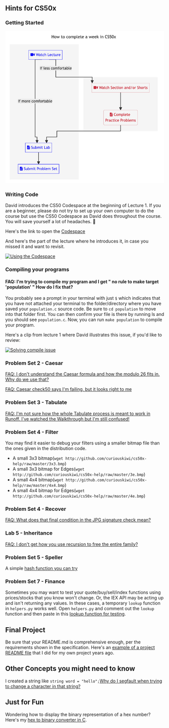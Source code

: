 ## Hints for CS50x 

### Getting Started

![HowToTakeCS50x](HowToTakeCS50x2023-sm.png)


### Writing Code

David introduces the CS50 Codespace at the beginning of Lecture 1.    If you are a beginner, please do not try to set up your own computer to do the course but use the CS50 Codespace as David does throughout the course.  You will save yourself a lot of headaches. 🙂

Here's the  link to open the [Codespace](https://code.cs50.io/)

And here's the part of the lecture where he introduces it, in case you missed it and want to revisit.

[![Using the Codespace](http://img.youtube.com/vi/U29J1tXcPqo/0.jpg)](http://www.youtube.com/clip/UgkxUGHzMaQRblCNdSECaBuEuWgsSbHFsIiq  "FAQ: Where will I write my code?")

### Compiling your programs

#### FAQ:  I'm trying to compile my program and I get " no rule to make target 'population' "  How do I fix that? 

You probably see a prompt in your terminal with just `$` which indicates that you have not attached your terminal to the folder/directory where you have saved your `population.c` source code.  Be sure to `cd population` to move into that folder first.  You can then confirm your file is there by running ls and you should see `population.c`.  Now, you can run `make population` to compile your program.

Here's a clip from lecture 1 where David illustrates this issue, if you'd like to review:

[![Solving compile issue](http://img.youtube.com/vi/ywg7cW0Txs4/0.jpg)](https://youtube.com/clip/UgkxfJlhpdKf4sY8VoPfaFkMRB-JOT-CmAE_ "FAQ: Why do I get 'No rule to make target?")


### Problem Set 2 - Caesar

[FAQ: I don't understand the Caesar formula and how the modulo 26 fits in.  Why do we use that?](caesar-formula.md)

[FAQ: Caesar check50 says I'm failing, but it looks right to me](caesar-check50.md)



### Problem Set 3 - Tabulate

[FAQ: I'm not sure how the whole Tabulate process is meant to work in Runoff. I've watched the Walkthrough but I'm still confused!](tabulate.md)


### Problem Set 4 - Filter

You may find it easier to debug your filters using a smaller bitmap file than the ones given in the distribution code.

* A small 3x3 bitmap(`wget http://github.com/curiouskiwi/cs50x-help/raw/master/3x3.bmp`) 
* A small 3x3 bitmap for Edges(`wget http://github.com/curiouskiwi/cs50x-help/raw/master/3e.bmp`)
* A small 4x4 bitmap(`wget http://github.com/curiouskiwi/cs50x-help/raw/master/4x4.bmp`)
* A small 4x4 bitmap for Edges(`wget http://github.com/curiouskiwi/cs50x-help/raw/master/4e.bmp`)

### Problem Set 4 - Recover

[FAQ: What does that final condition in the JPG signature check mean?](bitwise.md)

### Lab 5 - Inheritance

[FAQ: I don't get how you use recursion to free the entire family?](freefamily.md)

### Problem Set 5 - Speller

A simple [hash function you can try](hash.c)

### Problem Set 7 - Finance

Sometimes you may want to test your quote/buy/sell/index functions using prices/stocks that you know won't change.  Or, the IEX API may be acting up and isn't returning any values.  In these cases, a temporary `lookup` function in `helpers.py` works well.  Open `helpers.py` and comment out the `lookup` function and then paste in this [lookup function for testing](lookup_finance.md).


## Final Project

Be sure that your README.md is comprehensive enough, per the requirements shown in the specification.  Here's an [example of a project README file](finalproject_sampleREADME.md) that I did for my own project years ago. 

## Other Concepts you might need to know

I created a string like `string word = "hello";`[Why do I segfault when trying to change a character in that string?](stringliteral.md)

## Just for Fun ##

Wondering how to display the binary representation of a hex number?  Here's my [hex to binary converter in C](hexbin.c).
